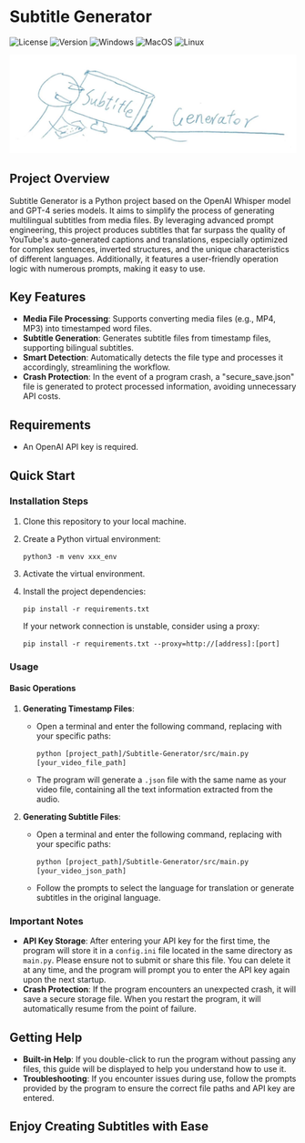 
# Subtitle Generator

![License](https://img.shields.io/badge/license-MIT-blue)
![Version](https://img.shields.io/badge/versions-v1.3.0-alpha-orange)
![Windows](https://img.shields.io/badge/-Windows-blue?logo=windows)
![MacOS](https://img.shields.io/badge/-MacOS-black?logo=apple)
![Linux](https://img.shields.io/badge/-Linux-333?logo=ubuntu)

![image](logo.jpg)

## Project Overview

Subtitle Generator is a Python project based on the OpenAI Whisper model and GPT-4 series models. It aims to simplify the process of generating multilingual subtitles from media files. By leveraging advanced prompt engineering, this project produces subtitles that far surpass the quality of YouTube's auto-generated captions and translations, especially optimized for complex sentences, inverted structures, and the unique characteristics of different languages. Additionally, it features a user-friendly operation logic with numerous prompts, making it easy to use.

## Key Features

- **Media File Processing**: Supports converting media files (e.g., MP4, MP3) into timestamped word files.
- **Subtitle Generation**: Generates subtitle files from timestamp files, supporting bilingual subtitles.
- **Smart Detection**: Automatically detects the file type and processes it accordingly, streamlining the workflow.
- **Crash Protection**: In the event of a program crash, a "secure_save.json" file is generated to protect processed information, avoiding unnecessary API costs.

## Requirements

- An OpenAI API key is required.

## Quick Start

### Installation Steps

1. Clone this repository to your local machine.
2. Create a Python virtual environment:

   ```
   python3 -m venv xxx_env
   ```

3. Activate the virtual environment.
4. Install the project dependencies:

   ```
   pip install -r requirements.txt
   ```

   If your network connection is unstable, consider using a proxy:

   ```
   pip install -r requirements.txt --proxy=http://[address]:[port]
   ```

### Usage

#### Basic Operations

1. **Generating Timestamp Files**:
   - Open a terminal and enter the following command, replacing with your specific paths:

     ```
     python [project_path]/Subtitle-Generator/src/main.py [your_video_file_path]
     ```

   - The program will generate a `.json` file with the same name as your video file, containing all the text information extracted from the audio.

2. **Generating Subtitle Files**:
   - Open a terminal and enter the following command, replacing with your specific paths:

     ```
     python [project_path]/Subtitle-Generator/src/main.py [your_video_json_path]
     ```

   - Follow the prompts to select the language for translation or generate subtitles in the original language.

### Important Notes

- **API Key Storage**: After entering your API key for the first time, the program will store it in a `config.ini` file located in the same directory as `main.py`. Please ensure not to submit or share this file. You can delete it at any time, and the program will prompt you to enter the API key again upon the next startup.
- **Crash Protection**: If the program encounters an unexpected crash, it will save a secure storage file. When you restart the program, it will automatically resume from the point of failure.

## Getting Help

- **Built-in Help**: If you double-click to run the program without passing any files, this guide will be displayed to help you understand how to use it.
- **Troubleshooting**: If you encounter issues during use, follow the prompts provided by the program to ensure the correct file paths and API key are entered.

## Enjoy Creating Subtitles with Ease
